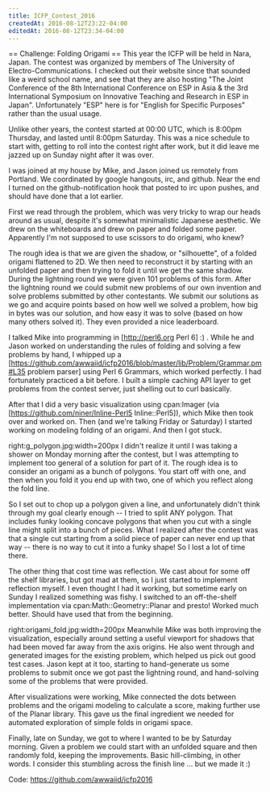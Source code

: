 ```yaml
---
title: ICFP_Contest_2016
createdAt: 2016-08-12T23:22-04:00
editedAt: 2016-08-12T23:34-04:00
---
```


== Challenge: Folding Origami ==
This year the ICFP will be held in Nara, Japan. The contest was organized by members of The University of Electro-Communications. I checked out their website since that sounded like a weird school name, and see that they are also hosting "The Joint Conference of the 8th International Conference on ESP in Asia & the 3rd International Symposium on Innovative Teaching and Research in ESP in Japan". Unfortunately "ESP" here is for "English for Specific Purposes" rather than the usual usage.

Unlike other years, the contest started at 00:00 UTC, which is 8:00pm Thursday, and lasted until 8:00pm Saturday. This was a nice schedule to start with, getting to roll into the contest right after work, but it did leave me jazzed up on Sunday night after it was over.

I was joined at my house by Mike, and Jason joined us remotely from Portland. We coordinated by google hangouts, irc, and github. Near the end I turned on the github-notification hook that posted to irc upon pushes, and should have done that a lot earlier.

First we read through the problem, which was very tricky to wrap our heads around as usual, despite it's somewhat minimalistic Japanese aesthetic. We drew on the whiteboards and drew on paper and folded some paper. Apparently I'm not supposed to use scissors to do origami, who knew?

The rough idea is that we are given the shadow, or "silhouette", of a folded origami flattened to 2D. We then need to reconstruct it by starting with an unfolded paper and then trying to fold it until we get the same shadow. During the lightning round we were given 101 problems of this form. After the lightning round we could submit new problems of our own invention and solve problems submitted by other contestants. We submit our solutions as we go and acquire points based on how well we solved a problem, how big in bytes was our solution, and how easy it was to solve (based on how many others solved it). They even provided a nice leaderboard.

I talked Mike into programming in [http://perl6.org Perl 6] :) . While he and Jason worked on understanding the rules of folding and solving a few problems by hand, I whipped up a [https://github.com/awwaiid/icfp2016/blob/master/lib/Problem/Grammar.pm#L35 problem parser] using Perl 6 Grammars, which worked perfectly. I had fortunately practiced a bit before. I built a simple caching API layer to get problems from the contest server, just shelling out to curl basically.

After that I did a very basic visualization using cpan:Imager (via [https://github.com/niner/Inline-Perl5 Inline::Perl5]), which Mike then took over and worked on. Then (and we're talking Friday or Saturday) I started working on modeling folding of an origami. And then I got stuck.

right:g_polygon.jpg:width=200px I didn't realize it until I was taking a shower on Monday morning after the contest, but I was attempting to implement too general of a solution for part of it. The rough idea is to consider an origami as a bunch of polygons. You start off with one, and then when you fold it you end up with two, one of which you reflect along the fold line.

So I set out to chop up a polygon given a line, and unfortunately didn't think through my goal clearly enough -- I tried to split ANY polygon. That includes funky looking concave polygons that when you cut with a single line might split into a bunch of pieces. What I realized after the contest was that a single cut starting from a solid piece of paper can never end up that way -- there is no way to cut it into a funky shape! So I lost a lot of time there.

The other thing that cost time was reflection. We cast about for some off the shelf libraries, but got mad at them, so I just started to implement reflection myself. I even thought I had it working, but sometime early on Sunday I realized something was fishy. I switched to an off-the-shelf implementation via cpan:Math::Geometry::Planar and presto! Worked much better. Should have used that from the beginning.

right:origami_fold.jpg:width=200px Meanwhile Mike was both improving the visualization, especially around setting a useful viewport for shadows that had been moved far away from the axis origins. He also went through and generated images for the existing problem, which helped us pick out good test cases. Jason kept at it too, starting to hand-generate us some problems to submit once we got past the lightning round, and hand-solving some of the problems that were provided.

After visualizations were working, Mike connected the dots between problems and the origami modeling to calculate a score, making further use of the Planar library. This gave us the final ingredient we needed for automated exploration of simple folds in origami space.

Finally, late on Sunday, we got to where I wanted to be by Saturday morning. Given a problem we could start with an unfolded square and then randomly fold, keeping the improvements. Basic hill-climbing, in other words. I consider this stumbling across the finish line ... but we made it :)

Code: https://github.com/awwaiid/icfp2016

